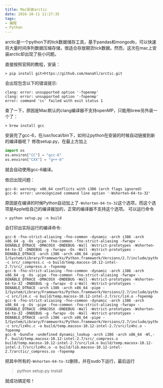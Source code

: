 ```yaml
---
title: Mac安装arctic
date: 2016-10-11 11:27:35
tags: 
- 编程
- Python
---
```


arctic是一个python下的tick数据储存工具，基于pandas和mongodb，可以快速将大量时间序列数据压缩存储，很适合存放期货tick数据。然而，这次在mac上安装arctic却出现了些小问题。

直接按照官网的教程，安装：
```
> pip install git+https://github.com/manahl/arctic.git
```
会出现包含以下的错误提示:
```
clang: error: unsupported option '-fopenmp'
clang: error: unsupported option '-fopenmp'
error: command 'cc' failed with exit status 1
```
查了一下，原因是Mac默认的clang编译器不支持openMP，只能用brew另外装一个了：
```
> brew install gcc
```
安装完了gcc-6，在/usr/local/bin下，如何让python在安装的时候自动链接到新的编译器呢？
修改setup.py，在最上方加上
```python
import os
os.environ["CC"] = "gcc-6"
os.environ["CXX"] = "g++-6"
```
就会自动使用gcc-6编译。

依旧出现问题：
```
gcc-6: warning: x86_64 conflicts with i386 (arch flags ignored)
gcc-6: error: unrecognized command line option '-Wshorten-64-to-32'
```
原因是在编译的时候Python自动加上了`-Wshorten-64-to-32`这个选项，而这个选项是Apple给自己的编译器加的，正常的编译器不支持这个选项。
可以运行命令
```
> python setup.py -n build
```
会打印出实际运行的编译命令:
```
gcc-6 -fno-strict-aliasing -fno-common -dynamic -arch i386 -arch x86_64 -g -Os -pipe -fno-common -fno-strict-aliasing -fwrapv -DENABLE_DTRACE -DMACOSX -DNDEBUG -Wall -Wstrict-prototypes -Wshorten-64-to-32 -DNDEBUG -g -fwrapv -Os -Wall -Wstrict-prototypes -DENABLE_DTRACE -arch i386 -arch x86_64 -pipe -I/System/Library/Frameworks/Python.framework/Versions/2.7/include/python2.7 -c src/_compress.c -o build/temp.macosx-10.12-intel-2.7/src/_compress.o -fopenmp
gcc-6 -fno-strict-aliasing -fno-common -dynamic -arch i386 -arch x86_64 -g -Os -pipe -fno-common -fno-strict-aliasing -fwrapv -DENABLE_DTRACE -DMACOSX -DNDEBUG -Wall -Wstrict-prototypes -Wshorten-64-to-32 -DNDEBUG -g -fwrapv -O s-Wall -Wstrict-prototypes -DENABLE_DTRACE -arch i386 -arch x86_64 -pipe -I/System/Library/Frameworks/Python.framework/Versions/2.7/include/python2.7 -c src/lz4.c -o build/temp.macosx-10.12-intel-2.7/src/lz4.o -fopenmp
gcc-6 -fno-strict-aliasing -fno-common -dynamic -arch i386 -arch x86_64 -g -Os -pipe -fno-common -fno-strict-aliasing -fwrapv -DENABLE_DTRACE -DMACOSX -DNDEBUG -Wall -Wstrict-prototypes -Wshorten-64-to-32 -DNDEBUG -g -fwrapv -Os -Wall -Wstrict-prototypes -DENABLE_DTRACE -arch i386 -arch x86_64 -pipe -I/System/Library/Frameworks/Python.framework/Versions/2.7/include/python2.7 -c src/lz4hc.c -o build/temp.macosx-10.12-intel-2.7/src/lz4hc.o -fopenmp
gcc-6 -bundle -undefined dynamic_lookup -arch i386 -arch x86_64 -Wl,-F. build/temp.macosx-10.12-intel-2.7/src/_compress.o build/temp.macosx-10.12-intel-2.7/src/lz4.o build/temp.macosx-10.12-intel-2.7/src/lz4hc.o -o build/lib.macosx-10.12-intel-2.7/arctic/_compress.so -fopenmp
```
把其中所有的`-Wshorten-64-to-32`删除，并在sudo下运行，最后运行
> python setup.py install


就成功搞定啦！
